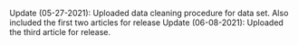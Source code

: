 Update (05-27-2021): Uploaded data cleaning procedure for data set.  Also included the first two articles for release 
Update (06-08-2021): Uploaded the third article for release. 
